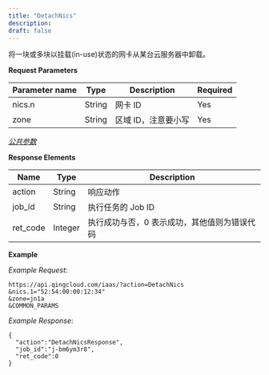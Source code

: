 ```yaml
---
title: "DetachNics"
description: 
draft: false
---
```




将一块或多块以挂载(in-use)状态的网卡从某台云服务器中卸载。

**Request Parameters**

| Parameter name | Type | Description | Required |
| --- | --- | --- | --- |
| nics.n | String | 网卡 ID | Yes |
| zone | String | 区域 ID，注意要小写 | Yes |

[_公共参数_](../../../parameters/)

**Response Elements**

| Name | Type | Description |
| --- | --- | --- |
| action | String | 响应动作 |
| job_id | String | 执行任务的 Job ID |
| ret_code | Integer | 执行成功与否，0 表示成功，其他值则为错误代码 |

**Example**

_Example Request_:

```
https://api.qingcloud.com/iaas/?action=DetachNics
&nics.1="52:54:00:00:12:34"
&zone=jn1a
&COMMON_PARAMS
```

_Example Response_:

```
{
  "action":"DetachNicsResponse",
  "job_id":"j-bm6ym3r8",
  "ret_code":0
}
```
